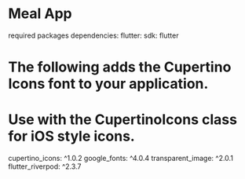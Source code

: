 # Meal App
required packages
dependencies:
  flutter:
    sdk: flutter


  # The following adds the Cupertino Icons font to your application.
  # Use with the CupertinoIcons class for iOS style icons.
  cupertino_icons: ^1.0.2
  google_fonts: ^4.0.4
  transparent_image: ^2.0.1
  flutter_riverpod: ^2.3.7
